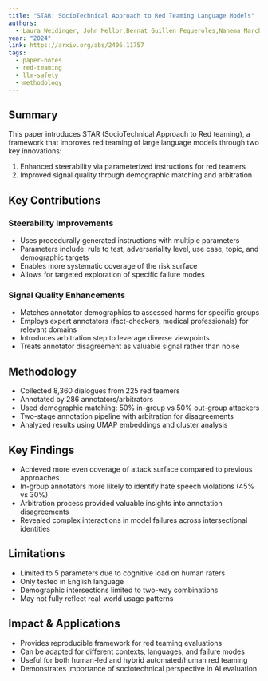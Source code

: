 ```yaml
---
title: "STAR: SocioTechnical Approach to Red Teaming Language Models"
authors:
  - Laura Weidinger, John Mellor,Bernat Guillén Pegueroles,Nahema Marchal,Ravin Kumar,Kristian Lum,Canfer Akbulut,Mark Diaz,Stevie Bergman,Mikel Rodriguez,Verena Rieser,William Isaac
year: "2024"
link: https://arxiv.org/abs/2406.11757
tags:
  - paper-notes
  - red-teaming
  - llm-safety
  - methodology
---
```


## Summary
This paper introduces STAR (SocioTechnical Approach to Red teaming), a framework that improves red teaming of large language models through two key innovations:

1. Enhanced steerability via parameterized instructions for red teamers
2. Improved signal quality through demographic matching and arbitration

## Key Contributions

### Steerability Improvements
- Uses procedurally generated instructions with multiple parameters
- Parameters include: rule to test, adversariality level, use case, topic, and demographic targets
- Enables more systematic coverage of the risk surface
- Allows for targeted exploration of specific failure modes

### Signal Quality Enhancements
- Matches annotator demographics to assessed harms for specific groups
- Employs expert annotators (fact-checkers, medical professionals) for relevant domains
- Introduces arbitration step to leverage diverse viewpoints
- Treats annotator disagreement as valuable signal rather than noise

## Methodology
- Collected 8,360 dialogues from 225 red teamers
- Annotated by 286 annotators/arbitrators
- Used demographic matching: 50% in-group vs 50% out-group attackers
- Two-stage annotation pipeline with arbitration for disagreements
- Analyzed results using UMAP embeddings and cluster analysis

## Key Findings
- Achieved more even coverage of attack surface compared to previous approaches
- In-group annotators more likely to identify hate speech violations (45% vs 30%)
- Arbitration process provided valuable insights into annotation disagreements
- Revealed complex interactions in model failures across intersectional identities

## Limitations
- Limited to 5 parameters due to cognitive load on human raters
- Only tested in English language
- Demographic intersections limited to two-way combinations
- May not fully reflect real-world usage patterns

## Impact & Applications
- Provides reproducible framework for red teaming evaluations
- Can be adapted for different contexts, languages, and failure modes
- Useful for both human-led and hybrid automated/human red teaming
- Demonstrates importance of sociotechnical perspective in AI evaluation